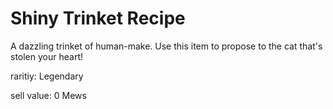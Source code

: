 # Shiny Trinket Recipe

A dazzling trinket of human-make. Use this item to propose to the cat that's stolen your heart!

raritiy: Legendary

sell value: 0 Mews